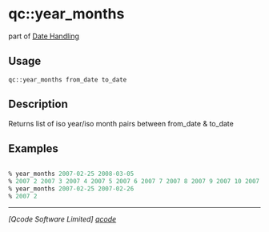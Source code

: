 qc::year_months
===============

part of [Date Handling](../qc/wiki/DateHandling)

Usage
-----
`qc::year_months from_date to_date`

Description
-----------
Returns list of iso year/iso month pairs between from_date & to_date

Examples
--------
```tcl

% year_months 2007-02-25 2008-03-05
% 2007 2 2007 3 2007 4 2007 5 2007 6 2007 7 2007 8 2007 9 2007 10 2007 11 2007 12 2008 1 2008 2 2008 3
% year_months 2007-02-25 2007-02-26
% 2007 2

```

----------------------------------
*[Qcode Software Limited] [qcode]*

[qcode]: http://www.qcode.co.uk "Qcode Software"